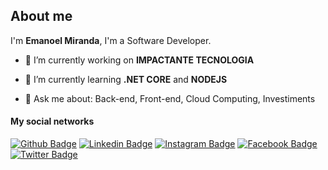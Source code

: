 
## About me



I'm **Emanoel Miranda**, I'm a Software Developer.


- 🔭 I’m currently working on **IMPACTANTE TECNOLOGIA**

- 🌱 I’m currently learning **.NET CORE** and **NODEJS**

- 💬 Ask me about: Back-end, Front-end, Cloud Computing, Investiments

#### My social networks
[![Github Badge](https://img.shields.io/badge/-Github-000?style=flat-square&logo=Github&logoColor=white&link=https://github.com/emanoelmiranda)](https://github.com/emanoelmiranda)
[![Linkedin Badge](https://img.shields.io/badge/-LinkedIn-blue?style=flat-square&logo=Linkedin&logoColor=white&link=https://www.linkedin.com/in/emanoel-miranda-da-silva/)](https://www.linkedin.com/in/emanoel-miranda-da-silva/)
[![Instagram Badge](https://img.shields.io/badge/-Instagram-C13584?style=flat-square&labelColor=C13584&logo=instagram&logoColor=white&link=https://www.instagram.com/emanoelmirandasilva/)](https://www.instagram.com/emanoelmirandasilva/)
[![Facebook Badge](https://img.shields.io/badge/-Facebook-blue?style=flat-square&labelColor=blue&logo=facebook&logoColor=white&link=https://www.facebook.com/calvarioel)](https://www.facebook.com/calvarioel)
[![Twitter Badge](https://img.shields.io/badge/-Twitter-blue?style=flat-square&labelColor=blue&logo=twitter&logoColor=white&link=https://twitter.com/calvarioel)](https://twitter.com/calvarioel)